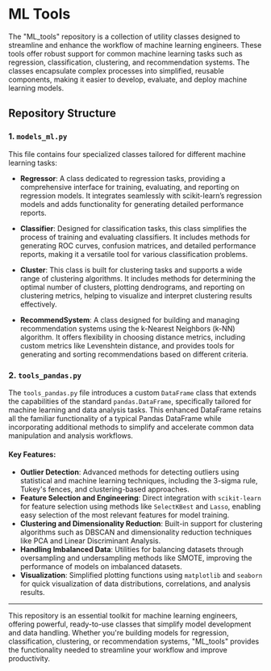 # ML Tools

The "ML_tools" repository is a collection of utility classes designed to streamline and enhance the workflow of machine learning engineers. These tools offer robust support for common machine learning tasks such as regression, classification, clustering, and recommendation systems. The classes encapsulate complex processes into simplified, reusable components, making it easier to develop, evaluate, and deploy machine learning models.

## Repository Structure

### 1. `models_ml.py`
This file contains four specialized classes tailored for different machine learning tasks:

- **Regressor**: A class dedicated to regression tasks, providing a comprehensive interface for training, evaluating, and reporting on regression models. It integrates seamlessly with scikit-learn’s regression models and adds functionality for generating detailed performance reports.

- **Classifier**: Designed for classification tasks, this class simplifies the process of training and evaluating classifiers. It includes methods for generating ROC curves, confusion matrices, and detailed performance reports, making it a versatile tool for various classification problems.

- **Cluster**: This class is built for clustering tasks and supports a wide range of clustering algorithms. It includes methods for determining the optimal number of clusters, plotting dendrograms, and reporting on clustering metrics, helping to visualize and interpret clustering results effectively.

- **RecommendSystem**: A class designed for building and managing recommendation systems using the k-Nearest Neighbors (k-NN) algorithm. It offers flexibility in choosing distance metrics, including custom metrics like Levenshtein distance, and provides tools for generating and sorting recommendations based on different criteria.

### 2. `tools_pandas.py`
The `tools_pandas.py` file introduces a custom `DataFrame` class that extends the capabilities of the standard `pandas.DataFrame`, specifically tailored for machine learning and data analysis tasks. This enhanced DataFrame retains all the familiar functionality of a typical Pandas DataFrame while incorporating additional methods to simplify and accelerate common data manipulation and analysis workflows.

#### Key Features:
- **Outlier Detection**: Advanced methods for detecting outliers using statistical and machine learning techniques, including the 3-sigma rule, Tukey's fences, and clustering-based approaches.
- **Feature Selection and Engineering**: Direct integration with `scikit-learn` for feature selection using methods like `SelectKBest` and `Lasso`, enabling easy selection of the most relevant features for model training.
- **Clustering and Dimensionality Reduction**: Built-in support for clustering algorithms such as DBSCAN and dimensionality reduction techniques like PCA and Linear Discriminant Analysis.
- **Handling Imbalanced Data**: Utilities for balancing datasets through oversampling and undersampling methods like SMOTE, improving the performance of models on imbalanced datasets.
- **Visualization**: Simplified plotting functions using `matplotlib` and `seaborn` for quick visualization of data distributions, correlations, and analysis results.

---

This repository is an essential toolkit for machine learning engineers, offering powerful, ready-to-use classes that simplify model development and data handling. Whether you're building models for regression, classification, clustering, or recommendation systems, "ML_tools" provides the functionality needed to streamline your workflow and improve productivity.

